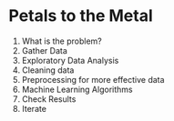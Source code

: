 # Petals to the Metal
1.  What is the problem?
1.  Gather Data
1.  Exploratory Data Analysis
1.  Cleaning data
1.  Preprocessing for more effective data
1.  Machine Learning Algorithms
1.  Check Results
1.  Iterate